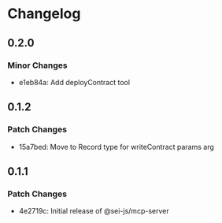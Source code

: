 # Changelog

## 0.2.0

### Minor Changes

- e1eb84a: Add deployContract tool

## 0.1.2

### Patch Changes

- 15a7bed: Move to Record type for writeContract params arg

## 0.1.1

### Patch Changes

- 4e2719c: Initial release of @sei-js/mcp-server
